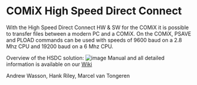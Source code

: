 # COMiX High Speed Direct Connect

With the High Speed Direct Connect HW & SW for the COMiX it is possible to transfer files between a modern PC and a COMiX. On the COMiX, PSAVE and PLOAD commands can be used with speeds of 9600 baud on a 2.8 Mhz CPU and 19200 baud on a 6 Mhz CPU.

Overview of the HSDC solution: 
![image](https://github.com/etxmato/COMiX-HighSpeedDirectConnect/blob/main/images/overall%20hookup.jpg)
Manual and all detailed information is available on our [Wiki](https://github.com/etxmato/COMiX-HighSpeedDirectConnect/wiki)

Andrew Wasson, 
Hank Riley,
Marcel van Tongeren
